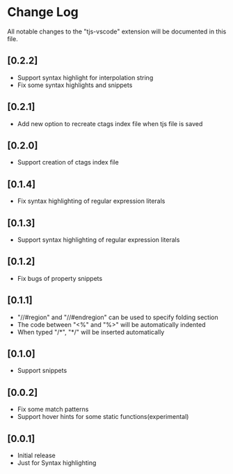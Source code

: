 # Change Log
All notable changes to the "tjs-vscode" extension will be documented in this file.

## [0.2.2]
- Support syntax highlight for interpolation string
- Fix some syntax highlights and snippets

## [0.2.1]
- Add new option to recreate ctags index file when tjs file is saved

## [0.2.0]
- Support creation of ctags index file

## [0.1.4]
- Fix syntax highlighting of regular expression literals

## [0.1.3]
- Support syntax highlighting of regular expression literals

## [0.1.2]
- Fix bugs of property snippets

## [0.1.1]
- "//#region" and "//#endregion" can be used to specify folding section
- The code between "<%" and "%>" will be automatically indented
- When typed "/\*", "\*/" will be inserted automatically

## [0.1.0]
- Support snippets

## [0.0.2]
- Fix some match patterns
- Support hover hints for some static functions(experimental)

## [0.0.1]
- Initial release
- Just for Syntax highlighting
